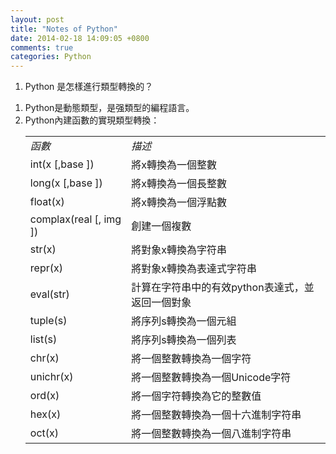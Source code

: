 ```yaml
---
layout: post
title: "Notes of Python"
date: 2014-02-18 14:09:05 +0800
comments: true
categories: Python
---
```

1. Python 是怎樣進行類型轉換的？  
1) Python是動態類型，是强類型的編程語言。  
2) Python內建函數的實現類型轉換：  
		<table>
<tbody>
<tr><td><em> 函數 </em></td><td><em> 描述 </em></td></tr>  
<tr><td>int(x [,base ]) </td><td>將x轉換為一個整數</td></tr>
<tr><td>long(x [,base ]) </td><td>將x轉換為一個長整數</td></tr>
<tr><td>float(x) </td><td>將x轉換為一個浮點數</td></tr>
<tr><td>complax(real [, img ]) </td><td>創建一個複數</td></tr>
<tr><td>str(x) </td><td>將對象x轉換為字符串</td></tr>
<tr><td>repr(x) </td><td>將對象x轉換為表達式字符串</td></tr>
<tr><td>eval(str) </td><td>計算在字符串中的有效python表達式，並返回一個對象</td></tr>
<tr><td>tuple(s) </td><td>將序列s轉換為一個元組</td></tr>
<tr><td>list(s) </td><td>將序列s轉換為一個列表</td></tr>
<tr><td>chr(x) </td><td>將一個整數轉換為一個字符</td></tr>
<tr><td>unichr(x) </td><td>將一個整數轉換為一個Unicode字符</td></tr>
<tr><td>ord(x) </td><td>將一個字符轉換為它的整數值</td></tr>
<tr><td>hex(x) </td><td>將一個整數轉換為一個十六進制字符串</td></tr>
<tr><td>oct(x) </td><td>將一個整數轉換為一個八進制字符串</td></tr>
<tbody>
</table>